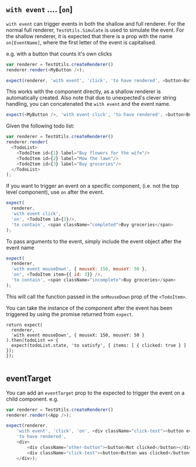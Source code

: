 ## `with event` .... [`on`]

`with event` can trigger events in both the shallow and full renderer.  For the normal full renderer,
`TestUtils.Simulate` is used to simulate the event. For the shallow renderer, it is expected that 
there is a prop with the name `on[EventName]`, where the first letter of the event is capitalised.

e.g. with a button that counts it's own clicks

```js
var renderer = TestUtils.createRenderer()
renderer.render(<MyButton />);

expect(renderer, 'with event', 'click', 'to have rendered', <button>Button was clicked 1 times</button>);
```

This works with the component directly, as a shallow renderer is automatically created.
Also note that due to unexpected's clever string handling, you can concatenated the `with event` and the 
event name.


```js
expect(<MyButton />, 'with event click', 'to have rendered', <button>Button was clicked 1 times</button>);
```

Given the following todo list:

```js
var renderer = TestUtils.createRenderer()
renderer.render(
  <TodoList>
    <TodoItem id={1} label="Buy flowers for the wife"/>
    <TodoItem id={2} label="Mow the lawn"/>
    <TodoItem id={3} label="Buy groceries"/>
  </TodoList>
);
```

If you want to trigger an event on a specific component, (i.e. not the top level component), use `on` 
after the event.

```js
expect(
  renderer,
  'with event click',
  'on', <TodoItem id={3}/>, 
  'to contain', <span className="completed">Buy groceries</span>
);
```

To pass arguments to the event, simply include the event object after the event name

```js
expect(
  renderer,
  'with event mouseDown', { mouseX: 150, mouseY: 50 },
  'on', <TodoItem item={{ id: 3}} />,
  'to contain', <span className="incomplete">Buy groceries</span>
);
```

This will call the function passed in the `onMouseDown` prop of the `<TodoItem>`.



You can take the instance of the component after the event has been triggered by using the promise returned
from `expect`.

```js#async:true
return expect(
  renderer,
  'with event mouseDown', { mouseX: 150, mouseY: 50 }
).then(todoList => {
  expect(todoList.state, 'to satisfy', { items: [ { clicked: true } ] });
});
        
```

## eventTarget

You can add an `eventTarget` prop to the expected to trigger the event on a child component.
e.g.
```js
var renderer = TestUtils.createRenderer()
renderer.render(<App />);

expect(renderer, 
    'with event', 'click', 'on', <div className="click-test"><button eventTarget /></div>, 
    'to have rendered', 
    <div>
        <div className="other-button"><button>Not clicked</button></div>
        <div className="click-test"><button>Button was clicked</button></div>
    </div>);
```
